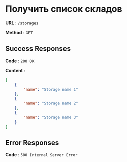 # Получить список складов

**URL** : `/storages`

**Method** : `GET`

## Success Responses

**Code** : `200 OK`

**Content** :

```json
[
    {
        "name": "Storage name 1"
    },
    {
        "name": "Storage name 2"
    },
    {
        "name": "Storage name 3"
    }
]
```

## Error Responses

**Code** : `500 Internal Server Error`
